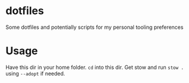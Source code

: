 # dotfiles
Some dotfiles and potentially scripts for my personal tooling preferences

# Usage
Have this dir in your home folder. `cd` into this dir.
Get stow and run `stow .` using `--adopt` if needed.
